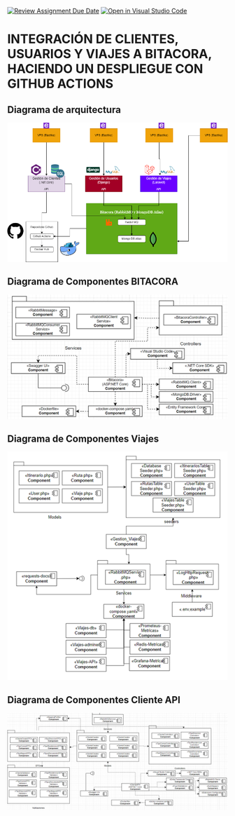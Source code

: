 [![Review Assignment Due Date](https://classroom.github.com/assets/deadline-readme-button-24ddc0f5d75046c5622901739e7c5dd533143b0c8e959d652212380cedb1ea36.svg)](https://classroom.github.com/a/UWDcn9m9)
[![Open in Visual Studio Code](https://classroom.github.com/assets/open-in-vscode-718a45dd9cf7e7f842a935f5ebbe5719a5e09af4491e668f4dbf3b35d5cca122.svg)](https://classroom.github.com/online_ide?assignment_repo_id=13224783&assignment_repo_type=AssignmentRepo)


# INTEGRACIÓN DE CLIENTES, USUARIOS Y VIAJES A BITACORA, HACIENDO UN DESPLIEGUE CON GITHUB ACTIONS

## Diagrama de arquitectura
![arquitectura](arq.png)

## Diagrama de Componentes BITACORA

![compo](diagramacomponentesbitacora.png)

## Diagrama de Componentes Viajes

![compo](diagramacomponentesgestionviajes.png)

## Diagrama de Componentes Cliente API

![compo](diagramacomponentesclienteapi.png)
